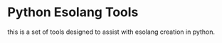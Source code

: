 # Python Esolang Tools    

this is a set of tools designed to assist with esolang creation in python.
